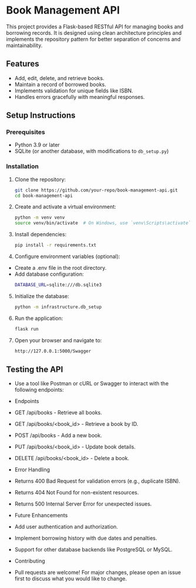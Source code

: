 # Book Management API

This project provides a Flask-based RESTful API for managing books and borrowing records. It is designed using clean architecture principles and implements the repository pattern for better separation of concerns and maintainability.

## Features
- Add, edit, delete, and retrieve books.
- Maintain a record of borrowed books.
- Implements validation for unique fields like ISBN.
- Handles errors gracefully with meaningful responses.

## Setup Instructions

### Prerequisites
- Python 3.9 or later
- SQLite (or another database, with modifications to `db_setup.py`)

### Installation
1. Clone the repository:
   ```bash
   git clone https://github.com/your-repo/book-management-api.git
   cd book-management-api

2. Create and activate a virtual environment:
   ```bash
   python -m venv venv
   source venv/bin/activate  # On Windows, use `venv\Scripts\activate`


3. Install dependencies:
   ```bash
   pip install -r requirements.txt

4. Configure environment variables (optional):
* Create a .env file in the root directory.
* Add database configuration:
   ```bash
   DATABASE_URL=sqlite:///db.sqlite3

5. Initialize the database:
   ```bash
   python -m infrastructure.db_setup

6. Run the application:
   ```bash 
   flask run

7. Open your browser and navigate to:
   ```bash
   http://127.0.0.1:5000/Swagger

## Testing the API

* Use a tool like Postman or cURL or Swagger to interact with the following endpoints:

* Endpoints

- GET /api/books - Retrieve all books.

- GET /api/books/<book_id> - Retrieve a book by ID.

- POST /api/books - Add a new book.

- PUT /api/books/<book_id> - Update book details.

- DELETE /api/books/<book_id> - Delete a book.

* Error Handling

- Returns 400 Bad Request for validation errors (e.g., duplicate ISBN).

- Returns 404 Not Found for non-existent resources.

- Returns 500 Internal Server Error for unexpected issues.

* Future Enhancements

- Add user authentication and authorization.

- Implement borrowing history with due dates and penalties.

- Support for other database backends like PostgreSQL or MySQL.


* Contributing

- Pull requests are welcome! For major changes, please open an issue first to discuss what you would like to change.


